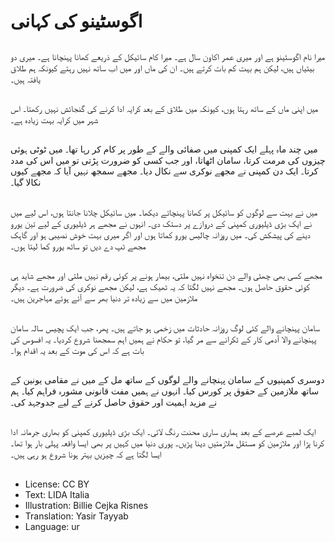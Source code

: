 # اگوسٹینو کی کہانی

##
میرا نام اگوسٹینو ہے اور میری عمر اکاون سال ہے۔ میرا کام سائیکل کے ذریعے کھانا پہنچانا ہے۔ میری دو بیٹیاں ہیں، لیکن ہم بہت کم بات کرتے ہیں۔ ان کی ماں اور میں اب ساتھ نہیں رہتے کیونکہ ہم طلاق یافتہ ہیں۔

##
میں اپنی ماں کے ساتھ رہتا ہوں، کیونکہ میں طلاق کے بعد کرایہ ادا کرنے کی گنجائش نہیں رکھتا۔ اس شہر میں کرایہ بہت زیادہ ہے۔

##
میں چند ماہ پہلے ایک کمپنی میں صفائی والے کے طور پر کام کر رہا تھا۔ میں ٹوٹی ہوئی چیزوں کی مرمت کرتا، سامان اٹھاتا، اور جب کسی کو ضرورت پڑتی تو میں اس کی مدد کرتا۔ ایک دن کمپنی نے مجھے نوکری سے نکال دیا۔ مجھے سمجھ نہیں آیا کہ مجھے کیوں نکالا گیا۔

##
میں نے بہت سے لوگوں کو سائیکل پر کھانا پہنچاتے دیکھا۔ میں سائیکل چلانا جانتا ہوں، اس لیے میں نے ایک بڑی ڈیلیوری کمپنی کے دروازے پر دستک دی۔ انہوں نے مجھے ہر ڈیلیوری کے لیے تین یورو دینے کی پیشکش کی۔ میں روزانہ چالیس یورو کماتا ہوں اور اگر میری بہت خوش نصیبی ہو اور گاہک مجھے ٹپ دے دیں تو ساٹھ یورو کما لیتا ہوں۔

##
مجھے کسی بھی چھٹی والے دن تنخواہ نہیں ملتی، بیمار ہونے پر کوئی رقم نہیں ملتی اور مجھے شاید ہی کوئی حقوق حاصل ہوں۔ مجھے نہیں لگتا کہ یہ ٹھیک ہے، لیکن مجھے نوکری کی ضرورت ہے۔ دیگر ملازمین میں سے زیادہ تر دنیا بھر سے آئے ہوئے مہاجرین ہیں۔

##
سامان پہنچانے والے کئی لوگ روزانہ حادثات میں زخمی ہو جاتے ہیں۔ پھر، جب ایک پچیس سالہ سامان پہنچانے والا آدمی کار کے ٹکرانے سے مر گیا، تو حکام نے ہمیں اہم سمجھنا شروع کردیا۔ یہ افسوس کی بات ہے کہ اس کی موت کے بعد یہ اقدام ہوا۔

##
دوسری کمپنیوں کے سامان پہنچانے والے لوگوں کے ساتھ مل کے میں نے مقامی یونین کے ساتھ ملازمین کے حقوق پر کورس کیا۔ انہوں نے ہمیں مفت قانونی مشورہ فراہم کیا۔ ہم نے مزید اہمیت اور حقوق حاصل کرنے کے لیے جدوجہد کی۔

##
ایک لمبے عرصے کے بعد ہماری ساری محنت رنگ لائی۔ ایک بڑی ڈیلیوری کمپنی کو بھاری جرمانہ ادا کرنا پڑا اور ملازمین کو مستقل ملازمتیں دینا پڑیں۔ پوری دنیا میں کہیں پر بھی ایسا واقعہ پہلی بار ہوا تھا۔ ایسا لگتا ہے کہ چیزیں بہتر ہونا شروع ہو رہی ہیں۔

##
* License: CC BY
* Text: LIDA Italia
* Illustration: Billie Cejka Risnes
* Translation: Yasir Tayyab
* Language: ur
